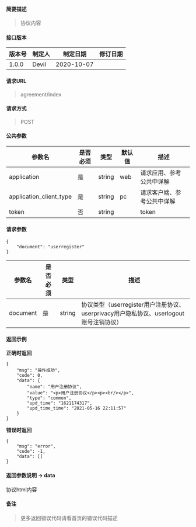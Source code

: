 #### 简要描述

> 协议内容

#### 接口版本

| 版本号 | 制定人 | 制定日期 | 修订日期 |
| --- | --- | --- | --- |
| 1.0.0 | Devil | 2020-10-07 |  |

#### 请求URL

> agreement/index

#### 请求方式

> POST

#### 公共参数

| 参数名 | 是否必须 | 类型 | 默认值 | 描述 |
| --- | --- | --- | --- | --- |
| application | 是 | string | web | 请求应用、参考公共中详解 |
| application\_client\_type | 是 | string | pc | 请求客户端、参考公共中详解 |
| token | 否 | string |  | token |

#### 请求参数

```
{
    "document": "userregister"
}
```

| 参数名 | 是否必须 | 类型 | 描述 |
| --- | --- | --- | --- |
| document | 是 | string | 协议类型（userregister用户注册协议、userprivacy用户隐私协议、userlogout账号注销协议） |

#### 返回示例

**正确时返回**

```
{
    "msg": "操作成功",
    "code": 0,
    "data": {
        "name": "用户注册协议",
        "value": "<p>用户注册协议</p><p><br/></p>",
        "type": "common",
        "upd_time": "1621174317",
        "upd_time_time": "2021-05-16 22:11:57"
    }
}
```

**错误时返回**

```
{
    "msg": "error",
    "code": -1,
    "data": []
}
```

#### 返回参数说明 -> data

协议html内容

#### 备注

> 更多返回错误代码请看首页的错误代码描述